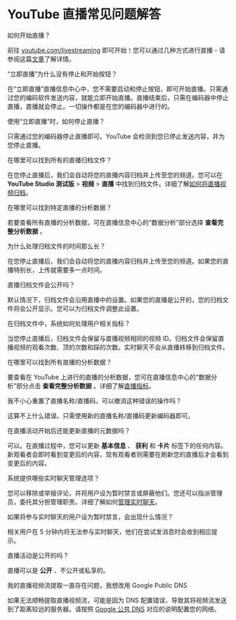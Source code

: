 # YouTube 直播常见问题解答

如何开始直播？

前往 [youtube.com/livestreaming](https://support.google.com/youtube/answer/youtube.com/livestreaming) 即可开始！您可以通过几种方式进行直播 - 请参阅这篇[文章](https://support.google.com/youtube/answer/2474026)了解详情。

“立即直播”为什么没有停止和开始按钮？

在“立即直播”直播信息中心中，您不需要启动和停止按钮，即可开始直播。只需通过您的编码软件发送内容，就能立即开始直播。直播结束后，只需在编码器中停止直播，直播就会停止。一切操作都是在您的编码器中进行的。

使用“立即直播”时，如何停止直播？

只需通过您的编码器停止直播即可。YouTube 会检测到您已停止发送内容，并为您停止直播。

在哪里可以找到所有的直播归档文件？

在您停止直播后，我们会自动将您的直播内容归档并上传至您的频道。您可以在  **YouTube Studio 测试版**  >  **视频**  >  **直播** 中找到归档文件。详细了解[如何将直播视频归档](https://support.google.com/youtube/answer/6247592)。

在哪里可以找到特定直播的分析数据？

若要查看所有直播的分析数据，可在直播信息中心的“数据分析”部分选择 **查看完整分析数据** 。

为什么处理归档文件的时间那么长？

在您停止直播后，我们会自动将您的直播内容归档并上传至您的频道。如果您的直播特别长，上传就需要多一点时间。

直播归档文件会公开吗？

默认情况下，归档文件会沿用直播中的设置。如果您的直播是公开的，您的归档文件将会公开显示。您可以为归档文件调整此设置。

在归档文件中，系统如何处理用户相关指标？

当您停止直播后，归档文件会保留与直播视频相同的视频 ID。归档文件会保留直播视频的观看次数、顶的次数和踩的次数。实时聊天不会从直播转移到归档文件。

在哪里可以找到所有直播的分析数据？

要查看在 YouTube 上进行的直播的分析数据，您可在直播信息中心的“数据分析”部分点击 **查看完整分析数据** 。详细了解[直播指标](https://support.google.com/youtube/answer/2853833)。

我不小心重置了直播名称/直播码，可以撤消这种错误的操作吗？

这算不上什么错误。只需使用新的直播名称/直播码更新编码器即可。

在直播活动开始后还能更新直播的元数据吗？

可以。在直播过程中，您可以更新 **基本信息** 、 **获利** 和 **卡片** 标签下的任何内容。新观看者会即时看到变更后的内容，现有观看者则需要在刷新您的直播后才会看到变更后的内容。

系统提供哪些实时聊天管理选项？

您可以移除或举报评论，并将用户设为暂时禁言或屏蔽他们。您还可以指派管理员，委托其分担管理职责。详细了解如何[管理实时聊天](https://support.google.com/youtube/answer/2524549)。

如果将参与实时聊天的用户设为暂时禁言，会出现什么情况？

相关用户在 5 分钟内将无法参与实时聊天，他们在尝试发消息时会收到相应提示。

直播活动是公开的吗？

直播可以是 **公开** 、不公开或私享的。

我的直播视频流提取一直存在问题，我想改用 Google Public DNS

如果无法顺畅提取直播视频流，可能是因为 DNS 配置错误，导致其将视频流发送到了距离较远的服务器。请按照 [Google 公共 DNS](https://developers.google.com/speed/public-dns/docs/using) 对应的说明配置您的网络。